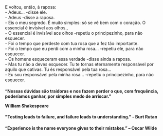<p>
  E voltou, então, à raposa:<br>
- Adeus... -disse ele.<br>
- Adeus -disse a raposa.<br>
- Eis o meu segredo. É muito simples: só se vê bem com o coração. O essencial é invisível aos olhos.,<br>
- O essencial é invisível aos olhos -repetiu o principezinho, para não esquecer.<br>
- Foi o tempo que perdeste com tua rosa que a fez tão importante.<br>
- Foi o tempo que eu perdi com a minha rosa... -repetiu ele, para não esquecer.<br>
- Os homens esqueceram essa verdade -disse ainda a raposa.<br>
- Mas tu não a deves esquecer. Tu te tornas eternamente responsável por aquilo que cativas. Tu és responsável pela tua rosa...<br>
- Eu sou responsável pela minha rosa... -repetiu o principezinho, para não esquecer.  <br>
</p>

<h4>“Nossas dúvidas são traidoras e nos fazem perder o que, com frequência, poderíamos ganhar, por simples medo de arriscar.”

William Shakespeare</h4>

<h4>
"Testing leads to failure, and failure leads to understanding." - Burt Rutan
</h4>

<h4>
  “Experience is the name everyone gives to their mistakes.” – Oscar Wilde
</h4>

